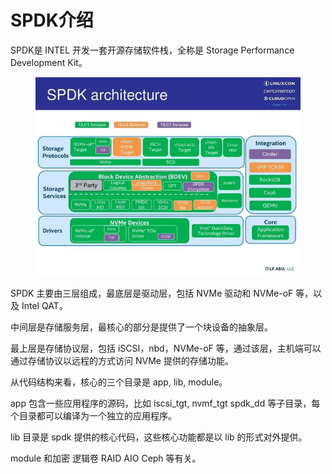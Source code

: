 # SPDK介绍

SPDK是 INTEL 开发一套开源存储软件栈，全称是 Storage Performance Development Kit。

<figure><img src="../.gitbook/assets/image (24).png" alt=""><figcaption></figcaption></figure>

SPDK 主要由三层组成，最底层是驱动层，包括 NVMe 驱动和 NVMe-oF 等，以及 Intel QAT。

中间层是存储服务层，最核心的部分是提供了一个块设备的抽象层。

最上层是存储协议层，包括 iSCSI，nbd，NVMe-oF 等，通过该层，主机端可以通过存储协议以远程的方式访问 NVMe 提供的存储功能。

从代码结构来看，核心的三个目录是 app, lib, module。

app 包含一些应用程序的源码，比如 iscsi\_tgt, nvmf\_tgt spdk\_dd 等子目录，每个目录都可以编译为一个独立的应用程序。

lib 目录是 spdk 提供的核心代码，这些核心功能都是以 lib 的形式对外提供。

module 和加密 逻辑卷 RAID AIO Ceph 等有关。
